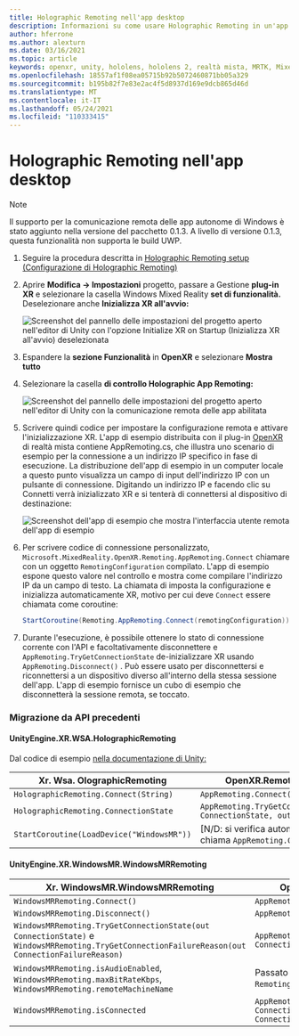 ```yaml
---
title: Holographic Remoting nell'app desktop
description: Informazioni su come usare Holographic Remoting in un'app desktop con OpenXR.
author: hferrone
ms.author: alexturn
ms.date: 03/16/2021
ms.topic: article
keywords: openxr, unity, hololens, hololens 2, realtà mista, MRTK, Mixed Reality Toolkit, realtà aumentata, realtà virtuale, visori VR di realtà mista, apprendimento, esercitazione, introduzione, comunicazione remota olografica, desktop
ms.openlocfilehash: 18557af1f08ea05715b92b5072460871bb05a329
ms.sourcegitcommit: b195b82f7e83e2ac4f5d8937d169e9dcb865d46d
ms.translationtype: MT
ms.contentlocale: it-IT
ms.lasthandoff: 05/24/2021
ms.locfileid: "110333415"
---
```

# <a name="holographic-remoting-in-desktop-app"></a>Holographic Remoting nell'app desktop

> [!NOTE]
> Il supporto per la comunicazione remota delle app autonome di Windows è stato aggiunto nella versione del pacchetto 0.1.3.
> A livello di versione 0.1.3, questa funzionalità non supporta le build UWP.

1. Seguire la procedura descritta in [Holographic Remoting setup (Configurazione di Holographic Remoting)](unity-play-mode.md#holographic-remoting-setup)
2. Aprire **Modifica -> Impostazioni** progetto, passare a Gestione **plug-in XR** e selezionare la casella Windows Mixed Reality **set di funzionalità.** Deselezionare anche **Inizializza XR all'avvio:**

    ![Screenshot del pannello delle impostazioni del progetto aperto nell'editor di Unity con l'opzione Initialize XR on Startup (Inizializza XR all'avvio) deselezionata](images/openxr-features-img-02-app.png)

3. Espandere la **sezione Funzionalità** in **OpenXR** e selezionare **Mostra tutto**
4. Selezionare la casella **di controllo Holographic App Remoting:**

    ![Screenshot del pannello delle impostazioni del progetto aperto nell'editor di Unity con la comunicazione remota delle app abilitata](images/openxr-features-img-03-app.png)

5. Scrivere quindi codice per impostare la configurazione remota e attivare l'inizializzazione XR. L'app di esempio distribuita con il plug-in [OpenXR](openxr-getting-started.md#unity-sample-projects-for-openxr-and-hololens-2) di realtà mista contiene AppRemoting.cs, che illustra uno scenario di esempio per la connessione a un indirizzo IP specifico in fase di esecuzione. La distribuzione dell'app di esempio in un computer locale a questo punto visualizza un campo di input dell'indirizzo IP con un pulsante di connessione. Digitando un indirizzo IP e facendo clic su Connetti verrà inizializzato XR e si tenterà di connettersi al dispositivo di destinazione:

    ![Screenshot dell'app di esempio che mostra l'interfaccia utente remota dell'app di esempio](images/openxr-sample-app-remoting.png)

6. Per scrivere codice di connessione personalizzato, `Microsoft.MixedReality.OpenXR.Remoting.AppRemoting.Connect` chiamare con un oggetto `RemotingConfiguration` compilato. L'app di esempio espone questo valore nel controllo e mostra come compilare l'indirizzo IP da un campo di testo. La chiamata di imposta la configurazione e inizializza automaticamente XR, motivo per cui deve `Connect` essere chiamata come coroutine:

    ``` cs
    StartCoroutine(Remoting.AppRemoting.Connect(remotingConfiguration));
    ```

7. Durante l'esecuzione, è possibile ottenere lo stato di connessione corrente con l'API e facoltativamente disconnettere e `AppRemoting.TryGetConnectionState` de-inizializzare XR usando `AppRemoting.Disconnect()` . Può essere usato per disconnettersi e riconnettersi a un dispositivo diverso all'interno della stessa sessione dell'app. L'app di esempio fornisce un cubo di esempio che disconnetterà la sessione remota, se toccato.

### <a name="migration-from-previous-apis"></a>Migrazione da API precedenti

#### <a name="unityenginexrwsaholographicremoting"></a>UnityEngine.XR.WSA.HolographicRemoting

Dal codice di esempio [nella documentazione di Unity:](https://docs.unity3d.com/2018.4/Documentation/ScriptReference/XR.WSA.HolographicRemoting.html)

| Xr. Wsa. OlographicRemoting | OpenXR.Remoting.AppRemoting |
| ---- | ---- |
| `HolographicRemoting.Connect(String)` | `AppRemoting.Connect(RemotingConfiguration)` |
| `HolographicRemoting.ConnectionState` | `AppRemoting.TryGetConnectionState(out ConnectionState, out DisconnectReason)`|
| `StartCoroutine(LoadDevice("WindowsMR"))`| [N/D: si verifica automaticamente quando si chiama `AppRemoting.Connect` ]  |

#### <a name="unityenginexrwindowsmrwindowsmrremoting"></a>UnityEngine.XR.WindowsMR.WindowsMRRemoting

| Xr. WindowsMR.WindowsMRRemoting | OpenXR.Remoting.AppRemoting |
| ---- | ---- |
| `WindowsMRRemoting.Connect()` | `AppRemoting.Connect(RemotingConfiguration)` |
| `WindowsMRRemoting.Disconnect()` | `AppRemoting.Disconnect()` |
| `WindowsMRRemoting.TryGetConnectionState(out ConnectionState)` e `WindowsMRRemoting.TryGetConnectionFailureReason(out ConnectionFailureReason)`| `AppRemoting.TryGetConnectionState(out ConnectionState, out DisconnectReason)`|
| `WindowsMRRemoting.isAudioEnabled`, `WindowsMRRemoting.maxBitRateKbps`, `WindowsMRRemoting.remoteMachineName` | Passato a `AppRemoting.Connect` tramite `RemotingConfiguration` lo struct |
| `WindowsMRRemoting.isConnected` | `AppRemoting.TryGetConnectionState(out ConnectionState state, out _) && state == ConnectionState.Connected`